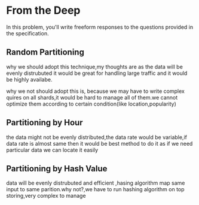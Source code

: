 # From the Deep

In this problem, you'll write freeform responses to the questions provided in the specification.

## Random Partitioning

why we should adopt this technique,my thoughts are as the data will be evenly distrubuted it would be great for handling large traffic and it would be highly availabe.

why we not should adopt this is, because we may have to write complex quires on all shards,it would be hard to manage all of them.we cannot optimize them according to certain condition(like location,popularity)

## Partitioning by Hour

the data might not be evenly distributed,the data rate would be variable,if data rate is almost same then it would be best method to do it as if we need particular data we can locate it easily

## Partitioning by Hash Value

data will be evenly distrubuted and efficient ,hasing algorithm map same input to same parition.why not?,we have to run hashing algorithm on top storing,very complex to manage
